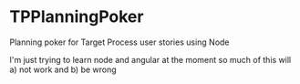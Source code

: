 TPPlanningPoker
===============

Planning poker for Target Process user stories using Node

I'm just trying to learn node and angular at the moment so much of this will a) not work and b) be wrong
